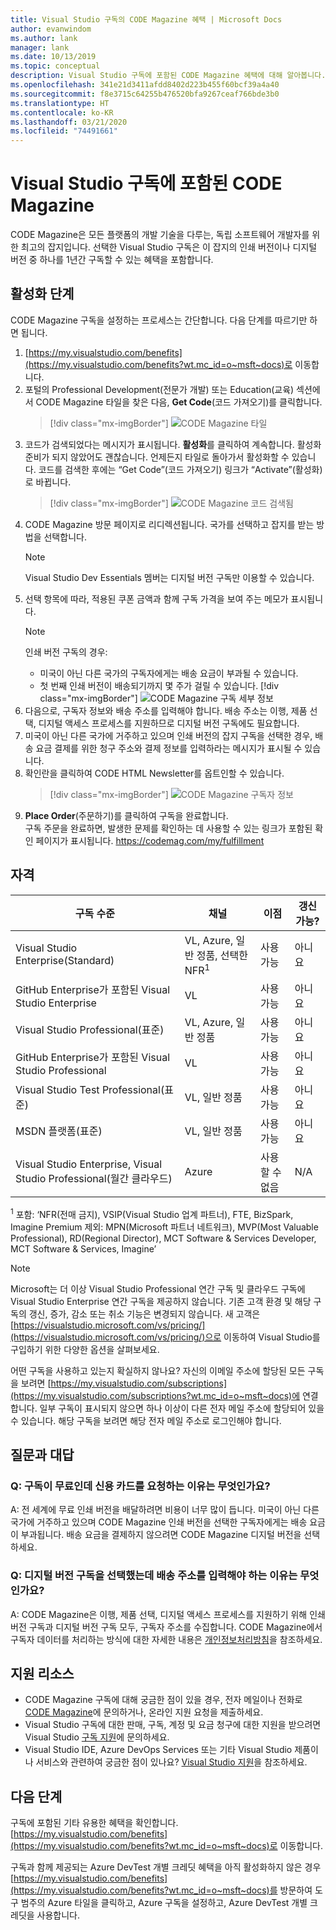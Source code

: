 ```yaml
---
title: Visual Studio 구독의 CODE Magazine 혜택 | Microsoft Docs
author: evanwindom
ms.author: lank
manager: lank
ms.date: 10/13/2019
ms.topic: conceptual
description: Visual Studio 구독에 포함된 CODE Magazine 혜택에 대해 알아봅니다.
ms.openlocfilehash: 341e21d3411afdd8402d223b455f60bcf39a4a40
ms.sourcegitcommit: f8e3715c64255b476520bfa9267ceaf766bde3b0
ms.translationtype: HT
ms.contentlocale: ko-KR
ms.lasthandoff: 03/21/2020
ms.locfileid: "74491661"
---
```

# <a name="code-magazine-included-in-visual-studio-subscriptions"></a>Visual Studio 구독에 포함된 CODE Magazine

CODE Magazine은 모든 플랫폼의 개발 기술을 다루는, 독립 소프트웨어 개발자를 위한 최고의 잡지입니다.  선택한 Visual Studio 구독은 이 잡지의 인쇄 버전이나 디지털 버전 중 하나를 1년간 구독할 수 있는 혜택을 포함합니다.

## <a name="activation-steps"></a>활성화 단계
CODE Magazine 구독을 설정하는 프로세스는 간단합니다.  다음 단계를 따르기만 하면 됩니다.

1. [https://my.visualstudio.com/benefits](https://my.visualstudio.com/benefits?wt.mc_id=o~msft~docs)로 이동합니다.
2. 포털의 Professional Development(전문가 개발) 또는 Education(교육) 섹션에서 CODE Magazine 타일을 찾은 다음, **Get Code**(코드 가져오기)를 클릭합니다.
   > [!div class="mx-imgBorder"]
   > ![CODE Magazine 타일](_img/vs-code-magazine/vs-code-magazine-tile.png "CODE Magazine 타일")
3. 코드가 검색되었다는 메시지가 표시됩니다.  **활성화**를 클릭하여 계속합니다.  활성화 준비가 되지 않았어도 괜찮습니다.  언제든지 타일로 돌아가서 활성화할 수 있습니다.  코드를 검색한 후에는 “Get Code”(코드 가져오기) 링크가 “Activate”(활성화)로 바뀝니다.
   > [!div class="mx-imgBorder"]
   > ![CODE Magazine 코드 검색됨](_img/vs-code-magazine/vs-code-magazine-success.png "코드 검색됨")
4. CODE Magazine 방문 페이지로 리디렉션됩니다. 국가를 선택하고 잡지를 받는 방법을 선택합니다. 
   > [!NOTE]
   > Visual Studio Dev Essentials 멤버는 디지털 버전 구독만 이용할 수 있습니다. 
5. 선택 항목에 따라, 적용된 쿠폰 금액과 함께 구독 가격을 보여 주는 메모가 표시됩니다.
   > [!NOTE]
   > 인쇄 버전 구독의 경우:
   > - 미국이 아닌 다른 국가의 구독자에게는 배송 요금이 부과될 수 있습니다. 
   > - 첫 번째 인쇄 버전이 배송되기까지 몇 주가 걸릴 수 있습니다.
      > [!div class="mx-imgBorder"]
      > ![CODE Magazine 구독 세부 정보](_img/vs-code-magazine/vs-code-magazine-details.png "구독 세부 정보 및 가격")
6. 다음으로, 구독자 정보와 배송 주소를 입력해야 합니다.  배송 주소는 이행, 제품 선택, 디지털 액세스 프로세스를 지원하므로 디지털 버전 구독에도 필요합니다.
7. 미국이 아닌 다른 국가에 거주하고 있으며 인쇄 버전의 잡지 구독을 선택한 경우, 배송 요금 결제를 위한 청구 주소와 결제 정보를 입력하라는 메시지가 표시될 수 있습니다. 
8. 확인란을 클릭하여 CODE HTML Newsletter를 옵트인할 수 있습니다.
   > [!div class="mx-imgBorder"]
   > ![CODE Magazine 구독자 정보](_img/vs-code-magazine/vs-code-magazine-subscriber-info.png "구독자 정보 및 배달 주소")
9. **Place Order**(주문하기)를 클릭하여 구독을 완료합니다.  
구독 주문을 완료하면, 발생한 문제를 확인하는 데 사용할 수 있는 링크가 포함된 확인 페이지가 표시됩니다. https://codemag.com/my/fulfillment 

## <a name="eligibility"></a>자격
| 구독 수준                                                 |     채널                                            | 이점                                                          | 갱신 가능?    |
|--------------------------------------------------------------------|---------------------------------------------------------|------------------------------------------------------------------|---------------|
| Visual Studio Enterprise(Standard)   | VL, Azure, 일반 정품, 선택한 NFR<sup>1</sup> | 사용 가능       |  아니요          |
| GitHub Enterprise가 포함된 Visual Studio Enterprise   | VL| 사용 가능       |  아니요          |
| Visual Studio Professional(표준) | VL, Azure, 일반 정품                                       | 사용 가능                                                            |  아니요          |
| GitHub Enterprise가 포함된 Visual Studio Professional | VL                                      | 사용 가능                                                            |  아니요          |
| Visual Studio Test Professional(표준)                         | VL, 일반 정품                                              | 사용 가능                                             |  아니요          |
| MSDN 플랫폼(표준)                                          | VL, 일반 정품                                              | 사용 가능                                              |  아니요          |
| Visual Studio Enterprise, Visual Studio Professional(월간 클라우드) | Azure | 사용할 수 없음 | N/A |

<sup>1</sup>  포함:  ‘NFR(전매 금지), VSIP(Visual Studio 업계 파트너), FTE, BizSpark, Imagine Premium  제외: MPN(Microsoft 파트너 네트워크), MVP(Most Valuable Professional), RD(Regional Director), MCT Software & Services Developer, MCT Software & Services, Imagine’

> [!NOTE]
> Microsoft는 더 이상 Visual Studio Professional 연간 구독 및 클라우드 구독에 Visual Studio Enterprise 연간 구독을 제공하지 않습니다. 기존 고객 환경 및 해당 구독의 갱신, 증가, 감소 또는 취소 기능은 변경되지 않습니다. 새 고객은 [https://visualstudio.microsoft.com/vs/pricing/](https://visualstudio.microsoft.com/vs/pricing/)으로 이동하여 Visual Studio를 구입하기 위한 다양한 옵션을 살펴보세요.

어떤 구독을 사용하고 있는지 확실하지 않나요?  자신의 이메일 주소에 할당된 모든 구독을 보려면 [https://my.visualstudio.com/subscriptions](https://my.visualstudio.com/subscriptions?wt.mc_id=o~msft~docs)에 연결합니다. 일부 구독이 표시되지 않으면 하나 이상이 다른 전자 메일 주소에 할당되어 있을 수 있습니다.  해당 구독을 보려면 해당 전자 메일 주소로 로그인해야 합니다.

## <a name="frequently-asked-questions"></a>질문과 대답
### <a name="q-if-the-subscription-is-free-why-am-i-being-asked-for-a-credit-card"></a>Q: 구독이 무료인데 신용 카드를 요청하는 이유는 무엇인가요?  
A: 전 세계에 무료 인쇄 버전을 배달하려면 비용이 너무 많이 듭니다.  미국이 아닌 다른 국가에 거주하고 있으며 CODE Magazine 인쇄 버전을 선택한 구독자에게는 배송 요금이 부과됩니다. 배송 요금을 결제하지 않으려면 CODE Magazine 디지털 버전을 선택하세요. 

### <a name="q-why-do-i-need-to-provide-a-delivery-address-for-a-digital-subscription"></a>Q: 디지털 버전 구독을 선택했는데 배송 주소를 입력해야 하는 이유는 무엇인가요?
A:  CODE Magazine은 이행, 제품 선택, 디지털 액세스 프로세스를 지원하기 위해 인쇄 버전 구독과 디지털 버전 구독 모두, 구독자 주소를 수집합니다.  CODE Magazine에서 구독자 데이터를 처리하는 방식에 대한 자세한 내용은 [개인정보처리방침](https://www.codemag.com/Home/Privacy)을 참조하세요.

## <a name="support-resources"></a>지원 리소스
- CODE Magazine 구독에 대해 궁금한 점이 있을 경우,  전자 메일이나 전화로 [CODE Magazine](https://www.codemag.com/contact)에 문의하거나, 온라인 지원 요청을 제출하세요.
- Visual Studio 구독에 대한 판매, 구독, 계정 및 요금 청구에 대한 지원을 받으려면 Visual Studio [구독 지원](https://visualstudio.microsoft.com/subscriptions/support/)에 문의하세요.
- Visual Studio IDE, Azure DevOps Services 또는 기타 Visual Studio 제품이나 서비스와 관련하여 궁금한 점이 있나요?  [Visual Studio 지원](https://visualstudio.microsoft.com/support/)을 참조하세요.

## <a name="next-steps"></a>다음 단계
구독에 포함된 기타 유용한 혜택을 확인합니다. [https://my.visualstudio.com/benefits](https://my.visualstudio.com/benefits?wt.mc_id=o~msft~docs)로 이동합니다.

구독과 함께 제공되는 Azure DevTest 개별 크레딧 혜택을 아직 활성화하지 않은 경우 [https://my.visualstudio.com/benefits](https://my.visualstudio.com/benefits?wt.mc_id=o~msft~docs)를 방문하여 도구 범주의 Azure 타일을 클릭하고, Azure 구독을 설정하고, Azure DevTest 개별 크레딧을 사용합니다.
